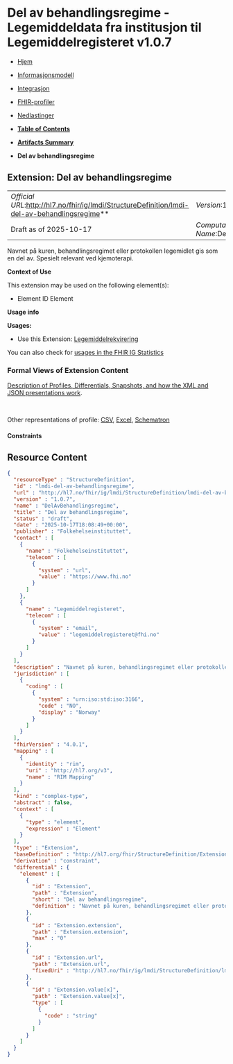 # Del av behandlingsregime - Legemiddeldata fra institusjon til Legemiddelregisteret v1.0.7

*  [Hjem](index.md) 
*  [Informasjonsmodell](informasjonsmodell.md) 
*  [Integrasjon](integrasjon.md) 
*  [FHIR-profiler](profiler.md) 
*  [Nedlastinger](nedlastinger.md) 

* [**Table of Contents**](toc.md)
* [**Artifacts Summary**](artifacts.md)
* **Del av behandlingsregime**

## Extension: Del av behandlingsregime 

| | |
| :--- | :--- |
| *Official URL*:http://hl7.no/fhir/ig/lmdi/StructureDefinition/lmdi-del-av-behandlingsregime** | *Version*:1.0.7** |
| Draft as of 2025-10-17 | *Computable Name*:DelAvBehandlingsregime |

Navnet på kuren, behandlingsregimet eller protokollen legemidlet gis som en del av. Spesielt relevant ved kjemoterapi.

**Context of Use**

This extension may be used on the following element(s):

* Element ID Element

**Usage info**

**Usages:**

* Use this Extension: [Legemiddelrekvirering](StructureDefinition-lmdi-medicationrequest.md)

You can also check for [usages in the FHIR IG Statistics](https://packages2.fhir.org/xig/hl7.fhir.no.lmdi|current/StructureDefinition/lmdi-del-av-behandlingsregime)

### Formal Views of Extension Content

 [Description of Profiles, Differentials, Snapshots, and how the XML and JSON presentations work](http://build.fhir.org/ig/FHIR/ig-guidance/readingIgs.html#structure-definitions). 

 

Other representations of profile: [CSV](StructureDefinition-lmdi-del-av-behandlingsregime.csv), [Excel](StructureDefinition-lmdi-del-av-behandlingsregime.xlsx), [Schematron](StructureDefinition-lmdi-del-av-behandlingsregime.sch) 

#### Constraints



## Resource Content

```json
{
  "resourceType" : "StructureDefinition",
  "id" : "lmdi-del-av-behandlingsregime",
  "url" : "http://hl7.no/fhir/ig/lmdi/StructureDefinition/lmdi-del-av-behandlingsregime",
  "version" : "1.0.7",
  "name" : "DelAvBehandlingsregime",
  "title" : "Del av behandlingsregime",
  "status" : "draft",
  "date" : "2025-10-17T18:08:49+00:00",
  "publisher" : "Folkehelseinstituttet",
  "contact" : [
    {
      "name" : "Folkehelseinstituttet",
      "telecom" : [
        {
          "system" : "url",
          "value" : "https://www.fhi.no"
        }
      ]
    },
    {
      "name" : "Legemiddelregisteret",
      "telecom" : [
        {
          "system" : "email",
          "value" : "legemiddelregisteret@fhi.no"
        }
      ]
    }
  ],
  "description" : "Navnet på kuren, behandlingsregimet eller protokollen legemidlet gis som en del av. Spesielt relevant ved kjemoterapi.",
  "jurisdiction" : [
    {
      "coding" : [
        {
          "system" : "urn:iso:std:iso:3166",
          "code" : "NO",
          "display" : "Norway"
        }
      ]
    }
  ],
  "fhirVersion" : "4.0.1",
  "mapping" : [
    {
      "identity" : "rim",
      "uri" : "http://hl7.org/v3",
      "name" : "RIM Mapping"
    }
  ],
  "kind" : "complex-type",
  "abstract" : false,
  "context" : [
    {
      "type" : "element",
      "expression" : "Element"
    }
  ],
  "type" : "Extension",
  "baseDefinition" : "http://hl7.org/fhir/StructureDefinition/Extension",
  "derivation" : "constraint",
  "differential" : {
    "element" : [
      {
        "id" : "Extension",
        "path" : "Extension",
        "short" : "Del av behandlingsregime",
        "definition" : "Navnet på kuren, behandlingsregimet eller protokollen legemidlet gis som en del av. Spesielt relevant ved kjemoterapi."
      },
      {
        "id" : "Extension.extension",
        "path" : "Extension.extension",
        "max" : "0"
      },
      {
        "id" : "Extension.url",
        "path" : "Extension.url",
        "fixedUri" : "http://hl7.no/fhir/ig/lmdi/StructureDefinition/lmdi-del-av-behandlingsregime"
      },
      {
        "id" : "Extension.value[x]",
        "path" : "Extension.value[x]",
        "type" : [
          {
            "code" : "string"
          }
        ]
      }
    ]
  }
}

```
